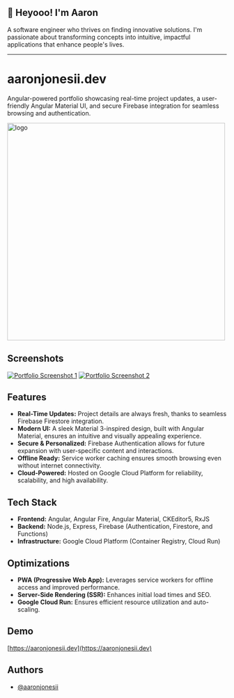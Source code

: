 ## 🚀 Heyooo! I'm Aaron
A software engineer who thrives on finding innovative solutions. I'm passionate about transforming concepts into intuitive, impactful applications that enhance people's lives.

---
# aaronjonesii.dev

Angular-powered portfolio showcasing real-time project updates, a user-friendly Angular Material UI, and secure Firebase integration for seamless browsing and authentication.


<img src="https://aaronjonesii.dev/assets/svgs/flat_afro.svg" alt="logo" width="500"/>


## Screenshots

[![Portfolio Screenshot 1](https://firebasestorage.googleapis.com/v0/b/aaronjonesii.appspot.com/o/projects%2Fpersonal-portfolio%2FWeb_UI_Mockup.png?alt=media&token=8d7add10-e631-456f-b806-6190ea0e15f1)](https://aaronjonesii.dev)
[![Portfolio Screenshot 2](https://firebasestorage.googleapis.com/v0/b/aaronjonesii.appspot.com/o/projects%2Fpersonal-portfolio%2FMobile_UI_Mockup.png?alt=media&token=b8afc7b4-bfc6-4d79-8bb5-c5e93e071df1)](https://aaronjonesii.dev)
## Features

- **Real-Time Updates:** Project details are always fresh, thanks to seamless Firebase Firestore integration.
- **Modern UI:** A sleek Material 3-inspired design, built with Angular Material, ensures an intuitive and visually appealing experience.
- **Secure & Personalized:** Firebase Authentication allows for future expansion with user-specific content and interactions.
- **Offline Ready:** Service worker caching ensures smooth browsing even without internet connectivity.
- **Cloud-Powered:** Hosted on Google Cloud Platform for reliability, scalability, and high availability.

## Tech Stack

* **Frontend:** Angular, Angular Fire, Angular Material, CKEditor5, RxJS
* **Backend:** Node.js, Express, Firebase (Authentication, Firestore, and Functions)
* **Infrastructure:** Google Cloud Platform (Container Registry, Cloud Run)


## Optimizations

* **PWA (Progressive Web App):**  Leverages service workers for offline access and improved performance.
* **Server-Side Rendering (SSR):** Enhances initial load times and SEO.
* **Google Cloud Run:** Ensures efficient resource utilization and auto-scaling.


## Demo
[https://aaronjonesii.dev](https://aaronjonesii.dev)


## Authors

- [@aaronjonesii](https://www.github.com/aaronjonesii)

